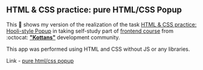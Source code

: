 ## HTML & CSS practice: pure HTML/CSS Popup 

This :open_file_folder: shows my version of the realization of the task [HTML & CSS practice: Hooli-style Popup](https://github.com/kottans/frontend/blob/master/tasks/html-css-popup.md) in taking self-study part of [frontend course](https://github.com/kottans/frontend) from :octocat: [**"Kottans"**](https://kottans.org) development community.

This app was performed using HTML and CSS without JS or any libraries.

Link - [pure html/css popup](https://5mountains.github.io/popup-kottans/)